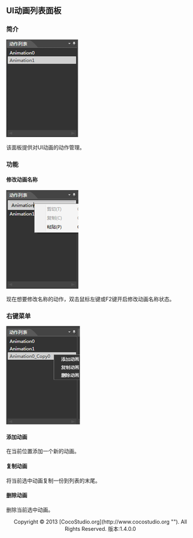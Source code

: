 ## UI动画列表面板

### 简介

![](img/3-2-4-img-01.png)

该面板提供对UI动画的动作管理。

### 功能

#### 修改动画名称

![](img/3-2-4-img-02.png)

现在想要修改名称的动作，双击鼠标左键或F2键开启修改动画名称状态。

### 右键菜单

![](img/3-2-4-img-03.png)

#### 添加动画

在当前位置添加一个新的动画。

#### 复制动画

将当前选中动画复制一份到列表的末尾。

#### 删除动画

删除当前选中动画。

<center>Copyright © 2013 [CocoStudio.org](http://www.cocostudio.org ""). All Rights Reserved. 版本:1.4.0.0</center>